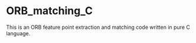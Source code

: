 # ORB_matching_C
This is an ORB feature point extraction and matching code written in pure C language.
